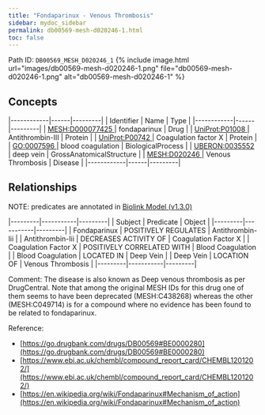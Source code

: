 ```yaml
---
title: "Fondaparinux - Venous Thrombosis"
sidebar: mydoc_sidebar
permalink: db00569-mesh-d020246-1.html
toc: false 
---
```



Path ID: `DB00569_MESH_D020246_1`
{% include image.html url="images/db00569-mesh-d020246-1.png" file="db00569-mesh-d020246-1.png" alt="db00569-mesh-d020246-1" %}

## Concepts

|------------|------|---------|
| Identifier | Name | Type    |
|------------|------|---------|
| <a href="https://identifiers.org/MESH:D000077425">MESH:D000077425 </a> | fondaparinux | Drug |
| <a href="https://identifiers.org/UniProt:P01008">UniProt:P01008 </a> | Antithrombin-III | Protein |
| <a href="https://identifiers.org/UniProt:P00742">UniProt:P00742 </a> | Coagulation factor X | Protein |
| <a href="https://identifiers.org/GO:0007596">GO:0007596 </a> | blood coagulation | BiologicalProcess |
| <a href="https://identifiers.org/UBERON:0035552">UBERON:0035552 </a> | deep vein | GrossAnatomicalStructure |
| <a href="https://identifiers.org/MESH:D020246">MESH:D020246 </a> | Venous Thrombosis | Disease |
|------------|------|---------|

## Relationships


NOTE: predicates are annotated in <a href="https://github.com/biolink/biolink-model/releases/tag/v1.3.0">Biolink Model (v1.3.0)</a>

|---------|-----------|---------|
| Subject | Predicate | Object  |
|---------|-----------|---------|
| Fondaparinux | POSITIVELY REGULATES | Antithrombin-Iii |
| Antithrombin-Iii | DECREASES ACTIVITY OF | Coagulation Factor X |
| Coagulation Factor X | POSITIVELY CORRELATED WITH | Blood Coagulation |
| Blood Coagulation | LOCATED IN | Deep Vein |
| Deep Vein | LOCATION OF | Venous Thrombosis |
|---------|-----------|---------|

Comment: The disease is also known as Deep venous thrombosis as per DrugCentral. Note that among the original MESH IDs for this drug one of them seems to have been deprecated (MESH:C438268) whereas the other (MESH:C049714) is for a compound where no evidence has been found to be related to fondaparinux.

Reference: 
  - [https://go.drugbank.com/drugs/DB00569#BE0000280](https://go.drugbank.com/drugs/DB00569#BE0000280)
  - [https://www.ebi.ac.uk/chembl/compound_report_card/CHEMBL1201202/](https://www.ebi.ac.uk/chembl/compound_report_card/CHEMBL1201202/)
  - [https://en.wikipedia.org/wiki/Fondaparinux#Mechanism_of_action](https://en.wikipedia.org/wiki/Fondaparinux#Mechanism_of_action)
